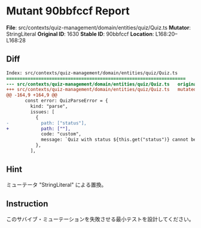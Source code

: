 # Mutant 90bbfccf Report

**File**: src/contexts/quiz-management/domain/entities/quiz/Quiz.ts
**Mutator**: StringLiteral
**Original ID**: 1630
**Stable ID**: 90bbfccf
**Location**: L168:20–L168:28

## Diff

```diff
Index: src/contexts/quiz-management/domain/entities/quiz/Quiz.ts
===================================================================
--- src/contexts/quiz-management/domain/entities/quiz/Quiz.ts	original
+++ src/contexts/quiz-management/domain/entities/quiz/Quiz.ts	mutated #1630
@@ -164,9 +164,9 @@
       const error: QuizParseError = {
         kind: "parse",
         issues: [
           {
-            path: ["status"],
+            path: [""],
             code: "custom",
             message: `Quiz with status ${this.get("status")} cannot be rejected`,
           },
         ],
```

## Hint

ミューテータ "StringLiteral" による置換。

## Instruction

このサバイブ・ミューテーションを失敗させる最小テストを設計してください。
